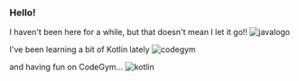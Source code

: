 ### Hello! 

I haven't been here for a while, but that doesn't mean I let it go!!
![javalogo](https://www.eventstore.com/hubfs/java-logo.svg)

I've been learning a bit of Kotlin lately
![codegym](https://codegym.cc/assets/images/site/logo/logo-cg-full.svg)


and having fun on CodeGym...
![kotlin](https://www.logo.wine/a/logo/Kotlin_(programming_language)/Kotlin_(programming_language)-Logo.wine.svg)
